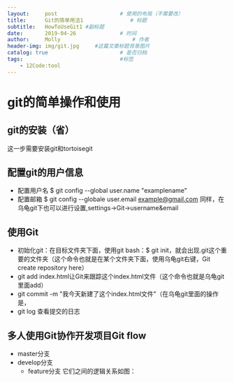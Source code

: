 ```yaml
---
layout:     post   				    # 使用的布局（不需要改）
title:      Git的简单用法1				# 标题
subtitle:   HowToUseGit1 #副标题
date:       2019-04-26 				# 时间
author:     Molly 						# 作者
header-img: img/git.jpg 	#这篇文章标题背景图片
catalog: true 						# 是否归档
tags:								#标签
    - 12Code:tool
---
```


# git的简单操作和使用
## git的安装（省）
这一步需要安装git和tortoisegit
## 配置git的用户信息
* 配置用户名
$ git config --global user.name "examplename"
* 配置邮箱
$ git config --globale user.email example@gmail.com
同样，在乌龟git下也可以进行设置,settings→Git→username&email

## 使用Git
* 初始化git：在目标文件夹下面，使用git bash：$ git init，就会出现.git这个重要的文件夹（这个命令也就是在某个文件夹下面，使用乌龟git右键，Git create repository here）
* git add index.html让Git来跟踪这个index.html文件（这个命令也就是乌龟git里面add）
* git commit -m "我今天新建了这个index.html文件"（在乌龟git里面的操作是，
* git log 查看提交的日志


## 多人使用Git协作开发项目Git flow
* master分支
* develop分支
  * feature分支
它们之间的逻辑关系如图：
